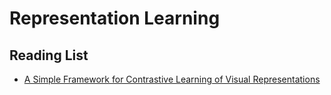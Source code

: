 # Representation Learning

## Reading List

- [A Simple Framework for Contrastive Learning of Visual Representations](https://arxiv.org/pdf/2002.05709)